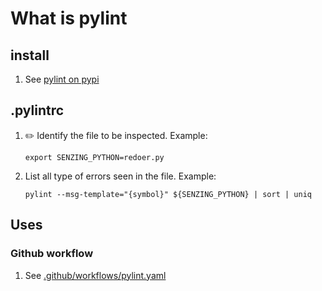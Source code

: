 # What is pylint

## install

1. See [pylint on pypi](https://pypi.org/project/pylint/)

## .pylintrc

1. :pencil2: Identify the file to be inspected.
   Example:

    ```console
    export SENZING_PYTHON=redoer.py
    ```

1. List all type of errors seen in the file.
   Example:

    ```console
    pylint --msg-template="{symbol}" ${SENZING_PYTHON} | sort | uniq
    ```

## Uses

### Github workflow

1. See [.github/workflows/pylint.yaml](https://github.com/Senzing/stream-loader/blob/master/.github/workflows/pylint.yaml)
